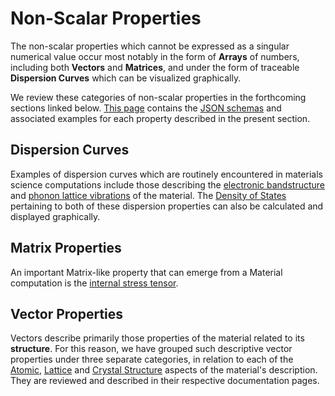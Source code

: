 # Non-Scalar Properties

The non-scalar properties which cannot be expressed as a singular numerical value occur most notably in the form of **Arrays** of numbers, including both **Vectors** and **Matrices**, and under the form of traceable **Dispersion Curves** which can be visualized graphically. 

We review these categories of non-scalar properties in the forthcoming sections linked below. [This page](../data/list.md) contains the [JSON schemas](../data/overview.md) and associated examples for each property described in the present section.

## Dispersion Curves

Examples of dispersion curves which are routinely encountered in materials science computations include those describing the [electronic bandstructure](bandstructure.md) and [phonon lattice vibrations](phonons.md) of the material. The [Density of States](dos.md) pertaining to both of these dispersion properties can also be calculated and displayed graphically. 

## Matrix Properties

An important Matrix-like property that can emerge from a Material computation is the [internal stress tensor](stress-tensor.md).

## Vector Properties

Vectors describe primarily those properties of the material related to its **structure**. For this reason, we have grouped such descriptive vector properties under three separate categories, in relation to each of the [Atomic](atomic.md), [Lattice](lattice.md) and [Crystal Structure](final-structure.md) aspects of the material's description. They are reviewed and described in their respective documentation pages. 
